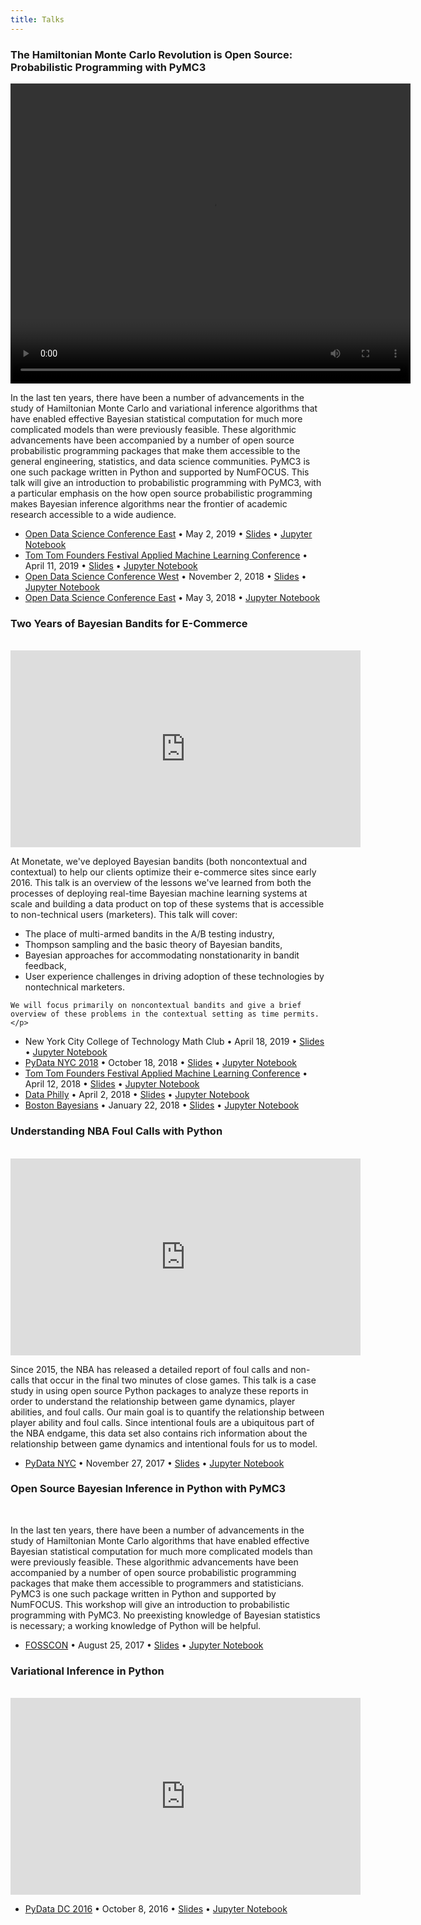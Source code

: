 ```yaml
---
title: Talks
---
```


<style type="text/css">
    .gist {width:75% !important;}
</style>

<div class="card mb-3">
  <h3 class="card-header">The Hamiltonian Monte Carlo Revolution is Open Source: Probabilistic Programming with PyMC3</h3>
    <center>
        <video width="640" height="480" controls>
          <source src="/resources/video/odsc-west-2018-pymc3.mp4" type="video/mp4">
        </video>
    </center>
  <div class="card-body">
    <p class="card-text">In the last ten years, there have been a number of advancements in the study of Hamiltonian Monte Carlo and variational inference algorithms that have enabled effective Bayesian statistical computation for much more complicated models than were previously feasible. These algorithmic advancements have been accompanied by a number of open source probabilistic programming packages that make them accessible to the general engineering, statistics, and data science communities. PyMC3 is one such package written in Python and supported by NumFOCUS. This talk will give an introduction to probabilistic programming with PyMC3, with a particular emphasis on the how open source probabilistic programming makes Bayesian inference algorithms near the frontier of academic research accessible to a wide audience.</p>
  </div>
  <ul class="list-group list-group-flush">
    <li class="list-group-item">
        <a href="https://odsc.com/boston">Open Data Science Conference East</a> &#8226; May 2, 2019 &#8226; <a href="./resources/talks/oss-bayes-python-pymc3-odsc-east-2019.slides.html">Slides</a> &#8226; <a href="http://nbviewer.jupyter.org/gist/AustinRochford/505e6a3647c57dbe4bd55a4c311a2a95">Jupyter Notebook</a>
    </li>
    <li class="list-group-item">
        <a href="https://tomtomfest.com/machine-learning/">Tom Tom Founders Festival Applied Machine Learning Conference</a> &#8226; April 11, 2019 &#8226; <a href="./resources/talks/hmc-oss-amlc-2019.slides.html">Slides</a> &#8226; <a href="http://nbviewer.jupyter.org/gist/AustinRochford/c4cbcb09e46ba67008ce1f8218fa3ae2">Jupyter Notebook</a>
    </li>
    <li class="list-group-item">
        <a href="https://odsc.com/california">Open Data Science Conference West</a> &#8226; November 2, 2018 &#8226; <a href="/resources/talks/hmc-oss-pymc3-odsc-west-2018.slides.html">Slides</a> &#8226; <a href="https://nbviewer.jupyter.org/gist/AustinRochford/0f5870fb17c3369e37d108ad6dbe5166">Jupyter Notebook</a>
    </li>
    <li class="list-group-item">
        <a href="https://odsc.com/boston">Open Data Science Conference East</a> &#8226; May 3, 2018 &#8226; <a href="http://nbviewer.jupyter.org/gist/AustinRochford/ab807b6d3ca64e903f911f3dd33a7044">Jupyter Notebook</a>
    </li>
  </ul>
</div>


<div class="card mb-3">
  <h3 class="card-header">Two Years of Bayesian Bandits for E-Commerce</h3>
    <br>
    <center>
        <iframe width="560" height="315" src="https://www.youtube.com/embed/vupP9MYXeFM" frameborder="0" allow="accelerometer; autoplay; encrypted-media; gyroscope; picture-in-picture" allowfullscreen></iframe>
    </center>
  <div class="card-body">
    <p class="card-text">At Monetate, we've deployed Bayesian bandits (both noncontextual and contextual) to help our clients optimize their e-commerce sites since early 2016. This talk is an overview of the lessons we've learned from both the processes of deploying real-time Bayesian machine learning systems at scale and building a data product on top of these systems that is accessible to non-technical users (marketers). This talk will cover:
    <ul>
        <li>The place of multi-armed bandits in the A/B testing industry,</li>
        <li>Thompson sampling and the basic theory of Bayesian bandits,</li>
        <li>Bayesian approaches for accommodating nonstationarity in bandit feedback,</li>
        <li>User experience challenges in driving adoption of these technologies by nontechnical marketers.</li>
    </ul>

    We will focus primarily on noncontextual bandits and give a brief overview of these problems in the contextual setting as time permits.</p>
  </div>
  <ul class="list-group list-group-flush">
    <li class="list-group-item">
        New York City College of Technology Math Club &#8226; April 18, 2019 &#8226; <a href="/resources/talks/city-tech-bayes-bandits.slides.html">Slides</a> &#8226; <a href="https://nbviewer.jupyter.org/gist/AustinRochford/c37857e1e490053c9fb817294faf3353">Jupyter Notebook</a>
    </li>
    <li class="list-group-item">
        <a href="https://pydata.org/nyc2018/">PyData NYC 2018</a> &#8226; October 18, 2018 &#8226; <a href="./resources/talks/pydata-nyc-bayes-bandits.slides.html">Slides</a> &#8226; <a href="https://nbviewer.jupyter.org/gist/AustinRochford/e5a6f9a3f048bd2ab22f63e8ee198d6f">Jupyter Notebook</a>
    </li>
    <li class="list-group-item">
        <a href="https://tomtomfest.com/machine-learning/">Tom Tom Founders Festival Applied Machine Learning Conference</a> &#8226; April 12, 2018 &#8226; <a href="./resources/talks/tom-tom-aml-bayes-bandits.slides.html">Slides</a> &#8226; <a href="http://nbviewer.jupyter.org/gist/AustinRochford/62a12dfe87ba1c8410dbb3bef31918a9">Jupyter Notebook</a>
    </li>
    <li class="list-group-item">
        <a href="https://www.meetup.com/DataPhilly/events/248580667/">Data Philly</a> &#8226; April 2, 2018 &#8226; <a href="/resources/talks/data-philly-april-2018-bayes-bandits.slides.html">Slides</a> &#8226; <a href="http://nbviewer.jupyter.org/gist/AustinRochford/f378f4ecf87fe54960e9377d794d61a7">Jupyter Notebook</a>
    </li>
    <li class="list-group-item">
        <a href="https://www.meetup.com/Boston-Bayesians/events/246150640/">Boston Bayesians</a> &#8226; January 22, 2018 &#8226; <a href="/resources/talks/boston-bayesians-2017-bayes-bandits.slides.html">Slides</a> &#8226; <a href="http://nbviewer.jupyter.org/gist/AustinRochford/e7483f5e7185320b446a9806eeb82ec2">Jupyter Notebook</a>
    </li>
  </ul>
</div>

<div class="card mb-3">
  <h3 class="card-header">Understanding NBA Foul Calls with Python</h3>
    <br>
    <center><iframe width="560" height="315" src="https://www.youtube.com/embed/S-GGnyMkJcw" frameborder="0" gesture="media" allow="encrypted-media" allowfullscreen></iframe></center>
    </center>
  <div class="card-body">
    <p class="card-text">Since 2015, the NBA has released a detailed report of foul calls and non-calls that occur in the final two minutes of close games. This talk is a case study in using open source Python packages to analyze these reports in order to understand the relationship between game dynamics, player abilities, and foul calls. Our main goal is to quantify the relationship between player ability and foul calls. Since intentional fouls are a ubiquitous part of the NBA endgame, this data set also contains rich information about the relationship between game dynamics and intentional fouls for us to model.</p>
  </div>
  <ul class="list-group list-group-flush">
    <li class="list-group-item">
        <a href="https://pydata.org/nyc2017/schedule/presentation/36/">PyData NYC</a> &#8226; November 27, 2017 &#8226; <a href="/resources/talks/nba-fouls-pydata-nyc-2017.slides.html">Slides</a> &#8226; <a href="http://nbviewer.jupyter.org/gist/AustinRochford/0edef7cb3a8916fbe283188ee7df0923">Jupyter Notebook</a>
    </li>
  </ul>
</div>

<div class="card mb-3">
  <h3 class="card-header">Open Source Bayesian Inference in Python with PyMC3</h3>
    <br>
    <center> <script src="https://gist.github.com/AustinRochford/d83ecc6acd17a632a2b9df788386540b.js"></script> </center>
    </center>
  <div class="card-body">
    <p class="card-text">In the last ten years, there have been a number of advancements in the study of Hamiltonian Monte Carlo algorithms that have enabled effective Bayesian statistical computation for much more complicated models than were previously feasible. These algorithmic advancements have been accompanied by a number of open source probabilistic programming packages that make them accessible to programmers and statisticians. PyMC3 is one such package written in Python and supported by NumFOCUS. This workshop will give an introduction to probabilistic programming with PyMC3. No preexisting knowledge of Bayesian statistics is necessary; a working knowledge of Python will be helpful.</p>
  </div>
  <ul class="list-group list-group-flush">
    <li class="list-group-item">
        <a href="https://fosscon.us/">FOSSCON</a> &#8226; August 25, 2017 &#8226; <a href="http://austinrochford.com/resources/talks/os-bayes-pymc3-fosscon-2017.slides.html">Slides</a> &#8226; <a href="http://nbviewer.jupyter.org/gist/AustinRochford/d83ecc6acd17a632a2b9df788386540b">Jupyter Notebook</a>
    </li>
  </ul>
</div>

<div class="card mb-3">
  <h3 class="card-header">Variational Inference in Python</h3>
    <br>
    <center><iframe width="560" height="315" src="https://www.youtube.com/embed/3KGZDC3-_iY" frameborder="0" allowfullscreen></iframe></center>
  <ul class="list-group list-group-flush">
    <li class="list-group-item">
        <a href="http://pydata.org/dc2016/">PyData DC 2016</a> &#8226; October 8, 2016 &#8226; <a href="/resources/talks/dydata-dc-2016-variational-python.slides.html">Slides</a> &#8226; <a href="https://nbviewer.jupyter.org/gist/AustinRochford/91cabfd2e1eecf9049774ce529ba4c16">Jupyter Notebook</a>
    </li>
  </ul>
</div>
